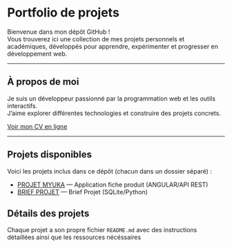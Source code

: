 # Portfolio de projets

Bienvenue dans mon dépôt GitHub !  
Vous trouverez ici une collection de mes projets personnels et académiques, développés pour apprendre, expérimenter et progresser en développement web.

---

##  À propos de moi

Je suis un développeur passionné par la programmation web et les outils interactifs.  
J’aime explorer différentes technologies et construire des projets concrets.

 [Voir mon CV en ligne](https://cv-jhonny.onrender.com)  



---

## Projets disponibles

Voici les projets inclus dans ce dépôt (chacun dans un dossier séparé) :

- [PROJET MYUKA](./PROJET%20MYUKA) — Application fiche produit (ANGULAR/API REST)
- [BRIEF PROJET](./BRIEF%20PROJET) — Brief Projet (SQLite/Python)



## Détails des projets

Chaque projet a son propre fichier `README.md` avec des instructions détaillées ainsi que les ressources nécéssaires
